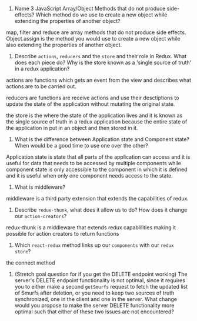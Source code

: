 1.  Name 3 JavaScript Array/Object Methods that do not produce side-effects? Which method do we use to create a new object while extending the properties of another object?

map, filter and reduce are array methods that do not produce side effects. Object.assign is the method you would use to create a new object while also extending the properties of another object.

1.  Describe `actions`, `reducers` and the `store` and their role in Redux. What does each piece do? Why is the store known as a 'single source of truth' in a redux application?

actions are functions which gets an event from the view and describes what actions are to be carried out.

reducers are functions are receive actions and use their desctiptions to update the state of the application without mutating the original state.

the store is the where the state of the application lives and it is known as the single source of truth in a redux application because the entire state of the application in put in an object and then stored in it.

1.  What is the difference between Application state and Component state? When would be a good time to use one over the other?

Application state is state that all parts of the application can access and it is useful for data that needs to be accessed by multiple components while component state is only accessible to the component in which it is defined and it is useful when only one component needs access to the state.

1.  What is middleware?

middleware is a third party extension that extends the capabilities of redux.

1.  Describe `redux-thunk`, what does it allow us to do? How does it change our `action-creators`?

redux-thunk is a middleware that extends redux capablilities making it possible for action creators to return functions

1.  Which `react-redux` method links up our `components` with our `redux store`?

the connect method

1. (Stretch goal question for if you get the DELETE endpoint working) The server's DELETE endpoint functionality is not optimal, since it requires you to either make a second `getSmurfs` request to fetch the updated list of Smurfs after deletion, or you need to keep two sources of truth synchronized, one in the client and one in the server. What change would you propose to make the server DELETE functionality more optimal such that either of these two issues are not encountered?
